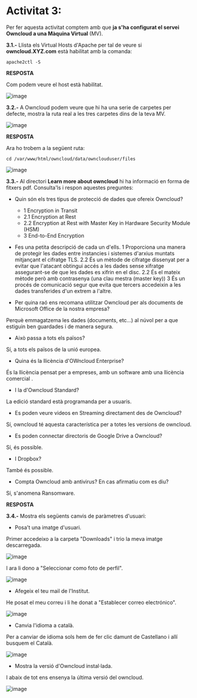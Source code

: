 # Activitat 3:

Per fer aquesta activitat comptem amb que **ja s'ha configurat el servei Owncloud a una Màquina Virtual** (MV).

**3.1.-** Llista els Virtual Hosts d'Apache per tal de veure si **owncloud.XYZ.com** està habilitat amb la comanda:

```
apache2ctl -S
``` 

**RESPOSTA**

Com podem veure el host està habilitat.

![image](https://user-images.githubusercontent.com/114162341/195857582-dc37afa0-0a32-4a39-b56d-da782d69243f.png)


**3.2.-** A Owncloud podem veure que hi ha una serie de carpetes per defecte, mostra la ruta real a les tres carpetes dins de la teva MV.

![image](https://user-images.githubusercontent.com/110727546/194824543-c49bf482-ac93-432f-884c-d89487e587f3.png)

**RESPOSTA**

Ara ho trobem a la següent ruta:

```cd /var/www/html/owncloud/data/ownclouduser/files```

![image](https://user-images.githubusercontent.com/114162341/195867111-e2877deb-cf72-4a97-ac1c-3e0080cfed94.png)

**3.3.-** Al directori **Learn more about owncloud** hi ha informació en forma de fitxers pdf. Consulta'ls i respon aquestes preguntes:

- Quin són els tres tipus de protecció de dades que ofereix Owncloud?
  - 1 Encryption in Transit
  - 2.1 Encryption at Rest
  - 2.2 Encryption at Rest with Master Key in Hardware Security Module (HSM)
  - 3 End-to-End Encryption

- Fes una petita descripció de cada un d'ells.
  1 Proporciona una manera de protegir les dades entre instancies i sistemes d'arxius muntats mitjançant el cifratge TLS.
  2.2 És un mètode de cifratge dissenyat per a evitar que l'atacant obtingui accés a les dades sense xifratge assegurant-se de que les dades es xifrin en el disc.
  2.2 És el mateix mètode però amb contrasenya (una clau mestra (master key))
  3 És un procés de comunicació segur que evita que tercers accedeixin a les dades transferides d'un extrem a l'altre.
 
- Per quina raó ens recomana utilitzar Owncloud per als documents de Microsoft Office de la nostra empresa? 

 Perquè emmagatzema les dades (documents, etc...) al núvol per a que estiguin ben guardades i de manera segura.

- Això passa a tots els països?

Sí, a tots els països de la unió europea.

- Quina és la llicència d'OWncloud Enterprise?

És la llicència pensat per a empreses, amb un software amb una llicència comercial .

- I la d'Owncloud Standard?

La edició standard està programanda per a usuaris.

- Es poden veure videos en Streaming directament des de Owncloud?

Sí, owncloud té aquesta característica per a totes les versions de owncloud.

- Es poden connectar directoris de Google Drive a Owncloud?

Sí, és possible.

- I Dropbox?

També és possible.

- Compta Owncloud amb antivirus? En cas afirmatiu com es diu? 

Sí, s'anomena Ransomware.


**RESPOSTA**

**3.4.-** Mostra els següents canvis de paràmetres d'usuari:

- Posa't una imatge d'usuari.

Primer accedeixo a la carpeta "Downloads" i trio la meva imatge descarregada.

![image](https://user-images.githubusercontent.com/114162341/196979436-e521e6f3-58b0-43ec-ad07-1cffeadcada5.png)

I ara li dono a "Seleccionar como foto de perfil".

![image](https://user-images.githubusercontent.com/114162341/196979558-2fec1389-1567-4164-8158-0e6ee28c0eeb.png)

- Afegeix el teu mail de l'Institut.

He posat el meu correu i li he donat a "Establecer correo electrónico".

![image](https://user-images.githubusercontent.com/114162341/196979817-a69b694c-6772-426e-b329-265572fb5b28.png)


- Canvia l'idioma a català.

Per a canviar de idioma sols hem de fer clic damunt de Castellano i allí busquem el Català.

![image](https://user-images.githubusercontent.com/114162341/196980244-c64c1bbd-171b-4f34-afb4-8ac63d310e10.png)

- Mostra la versió d'Owncloud instal·lada.

I abaix de tot ens ensenya la última versió del owncloud.

![image](https://user-images.githubusercontent.com/114162341/196980805-56b0f6ca-2708-4451-81c6-dc456103a5c1.png)
